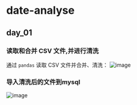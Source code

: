 # date-analyse
## **day_01**
### **读取和合并 CSV 文件,并进行清洗**
通过 `pandas` 读取 CSV 文件并合并、清洗：
![image](https://github.com/user-attachments/assets/d9f464bb-8b2f-411f-862e-3eba7dd658e3)
### **导入清洗后的文件到mysql**
![image](https://github.com/user-attachments/assets/ae1abda6-2c8c-494e-9098-7235b73bd639)
